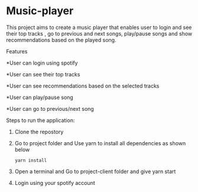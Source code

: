 # Music-player
This project aims to create a music player that enables user to login and see their top tracks , go to previous and next songs, play/pause songs and show recommendations based on the played song.

Features

*User can login using spotify

*User can see their top tracks

*User can see recommendations based on the selected tracks

*User can play/pause song

*User can go to previous/next song

Steps to run the application:

1. Clone the repostory

2. Go to project folder and Use yarn to install all dependencies as shown below
   ```
   yarn install
   ```

3. Open a terminal and Go to project-client folder and give yarn start

4. Login using your spotify account
